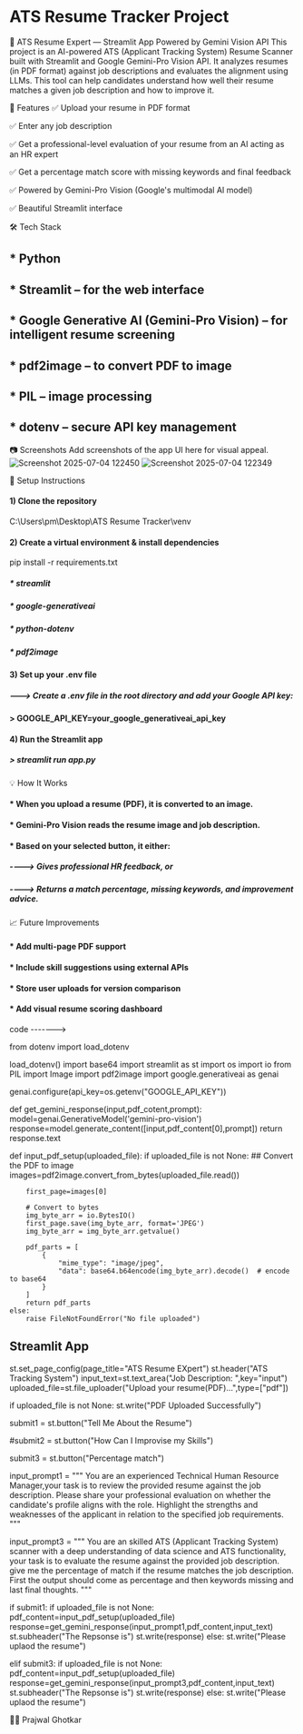 # ATS Resume Tracker Project
🧠 ATS Resume Expert — Streamlit App Powered by Gemini Vision API
This project is an AI-powered ATS (Applicant Tracking System) Resume Scanner built with Streamlit and Google Gemini-Pro Vision API. It analyzes resumes (in PDF format) against job descriptions and evaluates the alignment using LLMs. This tool can help candidates understand how well their resume matches a given job description and how to improve it.

🚀 Features
✅ Upload your resume in PDF format

✅ Enter any job description

✅ Get a professional-level evaluation of your resume from an AI acting as an HR expert

✅ Get a percentage match score with missing keywords and final feedback

✅ Powered by Gemini-Pro Vision (Google's multimodal AI model)

✅ Beautiful Streamlit interface

🛠️ Tech Stack
## * Python

## * Streamlit – for the web interface

## * Google Generative AI (Gemini-Pro Vision) – for intelligent resume screening

## * pdf2image – to convert PDF to image

## * PIL – image processing

## * dotenv – secure API key management

📷 Screenshots
Add screenshots of the app UI here for visual appeal.
![Screenshot 2025-07-04 122450](https://github.com/user-attachments/assets/c66eb8f2-ee87-46f1-ab97-a9dc6b474857)
![Screenshot 2025-07-04 122349](https://github.com/user-attachments/assets/6d83db57-506f-4d0b-9f45-75be1392b280)


🔧 Setup Instructions
#### 1) Clone the repository
C:\Users\pm\Desktop\ATS Resume Tracker\venv

#### 2) Create a virtual environment & install dependencies
pip install -r requirements.txt
##### * streamlit
##### * google-generativeai
##### * python-dotenv
##### * pdf2image

#### 3) Set up your .env file
##### ---> Create a .env file in the root directory and add your Google API key:
#### > GOOGLE_API_KEY=your_google_generativeai_api_key

#### 4) Run the Streamlit app
##### > streamlit run app.py

💡 How It Works

#### * When you upload a resume (PDF), it is converted to an image.

#### * Gemini-Pro Vision reads the resume image and job description.

#### * Based on your selected button, it either:

#####   ----> Gives professional HR feedback, or

#####   ----> Returns a match percentage, missing keywords, and improvement advice.

📈 Future Improvements

#### * Add multi-page PDF support

#### * Include skill suggestions using external APIs

#### * Store user uploads for version comparison

#### * Add visual resume scoring dashboard

code ------->

from dotenv import load_dotenv

load_dotenv()
import base64
import streamlit as st
import os
import io
from PIL import Image 
import pdf2image
import google.generativeai as genai

genai.configure(api_key=os.getenv("GOOGLE_API_KEY"))

def get_gemini_response(input,pdf_cotent,prompt):
    model=genai.GenerativeModel('gemini-pro-vision')
    response=model.generate_content([input,pdf_content[0],prompt])
    return response.text

def input_pdf_setup(uploaded_file):
    if uploaded_file is not None:
        ## Convert the PDF to image
        images=pdf2image.convert_from_bytes(uploaded_file.read())

        first_page=images[0]

        # Convert to bytes
        img_byte_arr = io.BytesIO()
        first_page.save(img_byte_arr, format='JPEG')
        img_byte_arr = img_byte_arr.getvalue()

        pdf_parts = [
            {
                "mime_type": "image/jpeg",
                "data": base64.b64encode(img_byte_arr).decode()  # encode to base64
            }
        ]
        return pdf_parts
    else:
        raise FileNotFoundError("No file uploaded")

## Streamlit App

st.set_page_config(page_title="ATS Resume EXpert")
st.header("ATS Tracking System")
input_text=st.text_area("Job Description: ",key="input")
uploaded_file=st.file_uploader("Upload your resume(PDF)...",type=["pdf"])


if uploaded_file is not None:
    st.write("PDF Uploaded Successfully")


submit1 = st.button("Tell Me About the Resume")

#submit2 = st.button("How Can I Improvise my Skills")

submit3 = st.button("Percentage match")

input_prompt1 = """
 You are an experienced Technical Human Resource Manager,your task is to review the provided resume against the job description. 
  Please share your professional evaluation on whether the candidate's profile aligns with the role. 
 Highlight the strengths and weaknesses of the applicant in relation to the specified job requirements.
"""

input_prompt3 = """
You are an skilled ATS (Applicant Tracking System) scanner with a deep understanding of data science and ATS functionality, 
your task is to evaluate the resume against the provided job description. give me the percentage of match if the resume matches
the job description. First the output should come as percentage and then keywords missing and last final thoughts.
"""

if submit1:
    if uploaded_file is not None:
        pdf_content=input_pdf_setup(uploaded_file)
        response=get_gemini_response(input_prompt1,pdf_content,input_text)
        st.subheader("The Repsonse is")
        st.write(response)
    else:
        st.write("Please uplaod the resume")

elif submit3:
    if uploaded_file is not None:
        pdf_content=input_pdf_setup(uploaded_file)
        response=get_gemini_response(input_prompt3,pdf_content,input_text)
        st.subheader("The Repsonse is")
        st.write(response)
    else:
        st.write("Please uplaod the resume")


🙋‍♂️
Prajwal Ghotkar
